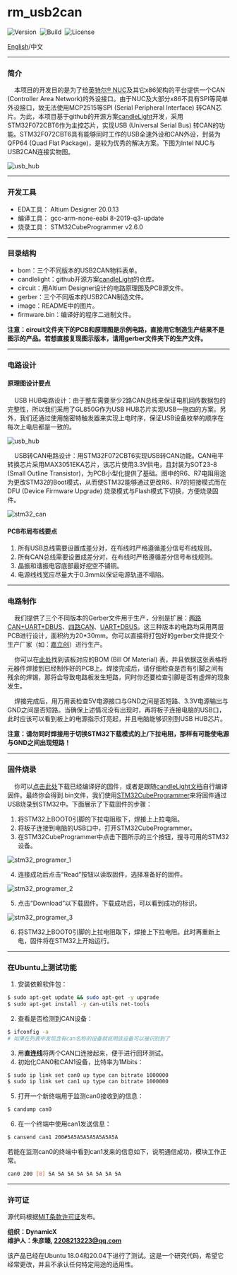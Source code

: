 # rm_usb2can

![Version](https://img.shields.io/badge/Version-1.0.3-brightgreen.svg)&nbsp;&nbsp;![Build](https://img.shields.io/badge/Build-Passed-success.svg)&nbsp;&nbsp;![License](https://img.shields.io/badge/License-MIT-blue.svg)

[English](https://github.com/rm-controls/rm_usb2can/blob/main/README.md)/中文

***

### 简介

&nbsp;&nbsp;&nbsp;&nbsp;本项目的开发目的是为了给[英特尔® NUC](https://www.intel.cn/content/www/cn/zh/products/details/nuc.html)及其它x86架构的平台提供一个CAN (Controller Area Network)的外设接口。由于NUC及大部分x86不具有SPI等简单外设接口，故无法使用MCP2515等SPI (Serial Peripheral Interface) 转CAN芯片。为此，本项目基于github的开源方案[candleLight](https://github.com/candle-usb/candleLight_fw/tree/master)开发，采用STM32F072CBT6作为主控芯片，实现USB (Universal Serial Bus) 转CAN的功能。STM32F072CBT6具有能够同时工作的USB全速外设和CAN外设，封装为QFP64 (Quad Flat Package)，是较为优秀的解决方案。下图为Intel NUC与USB2CAN连接实物图。

![usb_hub](https://raw.githubusercontent.com/rm-controls/rm_usb2can/main/image/nuc_with_usb2can.jpg)

***

### 开发工具

+ EDA工具： Altium Designer 20.0.13
+ 编译工具： gcc-arm-none-eabi  8-2019-q3-update
+ 烧录工具： STM32CubeProgrammer v2.6.0

***

### 目录结构

+ bom：三个不同版本的USB2CAN物料表单。
+ candlelight：github开源方案[candleLight](https://github.com/candle-usb/candleLight_fw/tree/master)的仓库。
+ circuit：用Altium Designer设计的电路原理图及PCB源文件。
+ gerber：三个不同版本的USB2CAN制造文件。
+ image：README中的图片。
+ firmware.bin：编译好的程序二进制文件。

**注意：circuit文件夹下的PCB和原理图是示例电路，直接用它制造生产结果不是图示的产品。若想直接复现图示版本，请用gerber文件夹下的生产文件。**

***

### 电路设计

#### 原理图设计要点

&nbsp;&nbsp;&nbsp;&nbsp;USB HUB电路设计：由于整车需要至少2路CAN总线来保证电机回传数据包的完整性，所以我们采用了GL850G作为USB HUB芯片实现USB一拖四的方案。另外，我们还通过使用施密特触发器来实现上电时序，保证USB设备枚举的顺序在每次上电后都是一致的。

![usb_hub](https://raw.githubusercontent.com/rm-controls/rm_usb2can/main/image/usb_hub.png)

&nbsp;&nbsp;&nbsp;&nbsp;USB转CAN电路设计：用STM32F072CBT6实现USB转CAN功能。CAN电平转换芯片采用MAX3051EKA芯片，该芯片使用3.3V供电，且封装为SOT23-8 (Small Outline Transistor)，为PCB小型化提供了基础。图中的R6、R7电阻用途为更改STM32的Boot模式，从而使STM32能够通过更改R6、R7的短接模式而在DFU (Device Firmware Upgrade) 烧录模式与Flash模式下切换，方便烧录固件。

![stm32_can](https://raw.githubusercontent.com/rm-controls/rm_usb2can/main/image/stm32_can.png)

#### PCB布局布线要点

1. 所有USB总线需要设置成差分对，在布线时严格遵循差分信号布线规则。
2. 所有CAN总线需要设置成差分对，在布线时严格遵循差分信号布线规则。
3. 晶振和谐振电容底部最好挖空不铺铜。
4. 电源线线宽应尽量大于0.3mm以保证电源轨道不塌陷。

***

### 电路制作

&nbsp;&nbsp;&nbsp;&nbsp;我们提供了三个不同版本的Gerber文件用于生产，分别是扩展：[两路CAN+UART+DBUS](https://github.com/rm-controls/rm_usb2can/tree/main/gerber/2CAN%2BUART%2BDBUS)、[四路CAN](https://github.com/rm-controls/rm_usb2can/tree/main/gerber/4CAN)、[UART+DBUS](https://github.com/rm-controls/rm_usb2can/tree/main/gerber/UART%2BDBUS)。这三种版本的电路均采用两层PCB进行设计，面积约为20*30mm。你可以直接将打包好的gerber文件提交个生产厂家（如：[嘉立创](https://www.jlc.com/#)）进行生产。

&nbsp;&nbsp;&nbsp;&nbsp;你可以在[此处](https://github.com/rm-controls/rm_usb2can/tree/main/bom)找到该板对应的BOM (Bill Of Material) 表，并且依据这张表格将元器件焊接到已经制作好的PCB上。焊接完成后，请仔细检查是否有引脚之间有残余的焊锡，那将会导致电路板发生短路，同时你还要检查引脚是否有虚焊的现象发生。

&nbsp;&nbsp;&nbsp;&nbsp;焊接完成后，用万用表检查5V电源接口与GND之间是否短路、3.3V电源输出与GND之间是否短路。当确保上述情况没有出现时，再将板子连接电脑的USB口，此时应该可以看到板上的电源指示灯亮起，并且电脑能够识别到USB HUB芯片。

**注意：请勿同时焊接用于切换STM32下载模式的上/下拉电阻，那样有可能使电源与GND之间出现短路！**

***

### 固件烧录

&nbsp;&nbsp;&nbsp;&nbsp;你可以[点击此处](https://github.com/rm-controls/rm_usb2can/releases/download/firmware_v1_0/candleLight.bin)下载已经编译好的固件，或者是跟随[candleLight文档](https://github.com/candle-usb/candleLight_fw/tree/master#building)自行编译固件。最终你会得到.bin文件，我们使用[STM32CubeProgrammer](https://www.st.com/zh/development-tools/stm32cubeprog.html)来将固件通过USB烧录到STM32中。下面展示了下载固件的步骤：

1. 将STM32上BOOT0引脚的下拉电阻取下，焊接上上拉电阻。
2. 将板子连接到电脑的USB口中，打开STM32CubeProgrammer。
3. 在STM32CubeProgrammer中点击下图所示的三个按钮，搜寻可用的STM32设备。

![stm32_programer_1](https://raw.githubusercontent.com/rm-controls/rm_usb2can/main/image/stm32_programer_1.png)

4. 连接成功后点击“Read”按钮以读取固件，选择准备好的固件。

![stm32_programer_2](https://raw.githubusercontent.com/rm-controls/rm_usb2can/main/image/stm32_programer_2.png)

5. 点击“Download”以下载固件。下载成功后，可以看到成功的标识。

![stm32_programer_3](https://raw.githubusercontent.com/rm-controls/rm_usb2can/main/image/stm32_programer_3.png)

6. 将STM32上BOOT0引脚的上拉电阻取下，焊接上下拉电阻。此时再重新上电，固件将在STM32上开始运行。

***

### 在Ubuntu上测试功能

1. 安装依赖软件包：

```bash
$ sudo apt-get update && sudo apt-get -y upgrade
$ sudo apt-get install -y can-utils net-tools
```

2. 查看是否检测到CAN设备：

```bash
$ ifconfig -a
# 如果在列表中发现含有can名称的设备就说明该设备可以被识别到了
```

3. 用**直连线**将两个CAN口连接起来，便于进行回环测试。
4. 初始化CAN0和CAN1设备，比特率为1Mbits：

```bash
$ sudo ip link set can0 up type can bitrate 1000000
$ sudo ip link set can1 up type can bitrate 1000000
```

5. 打开一个新终端用于监测can0接收到的信息：

```bash
$ candump can0
```

6. 在一个终端中使用can1发送信息：

```bash
$ cansend can1 200#5A5A5A5A5A5A5A5A
```

若能在监测can0的终端中看到can1发来的信息如下，说明通信成功，模块工作正常。

```bash
can0 200 [8] 5A 5A 5A 5A 5A 5A 5A 5A
```

***

### 许可证

源代码根据[MIT条款许可证](https://github.com/rm-controls/rm_usb2can/blob/main/LICENSE)发布。

**组织：DynamicX <br>
维护人：朱彦臻, 2208213223@qq.com**

该产品已经在Ubuntu 18.04和20.04下进行了测试。这是一个研究代码，希望它经常更改，并且不承认任何特定用途的适用性。